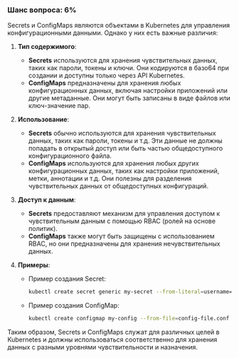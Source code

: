 ### Шанс вопроса: 6%

Secrets и ConfigMaps являются объектами в Kubernetes для управления конфигурационными данными. Однако у них есть важные различия:

1. **Тип содержимого**:
   - **Secrets** используются для хранения чувствительных данных, таких как пароли, токены и ключи. Они кодируются в базо64 при создании и доступны только через API Kubernetes.
   - **ConfigMaps** предназначены для хранения любых конфигурационных данных, включая настройки приложений или другие метаданные. Они могут быть записаны в виде файлов или ключ-значение пар.

2. **Использование**:
   - **Secrets** обычно используются для хранения чувствительных данных, таких как пароли, токены и т.д. Эти данные не должны попадать в открытый доступ или быть частью общедоступного конфигурационного файла.
   - **ConfigMaps** используются для хранения любых других конфигурационных данных, таких как настройки приложений, метки, аннотации и т.д. Они полезны для разделения чувствительных данных от общедоступных конфигураций.

3. **Доступ к данным**:
   - **Secrets** предоставляют механизм для управления доступом к чувствительным данным с помощью RBAC (ролей на основе политик).
   - **ConfigMaps** также могут быть защищены с использованием RBAC, но они предназначены для хранения нечувствительных данных.

4. **Примеры**:
   - Пример создания Secret:
     ```bash
     kubectl create secret generic my-secret --from-literal=username=admin --from-literal=password=123456
     ```
   - Пример создания ConfigMap:
     ```bash
     kubectl create configmap my-config --from-file=config-file.conf
     ```

Таким образом, Secrets и ConfigMaps служат для различных целей в Kubernetes и должны использоваться соответственно для хранения данных с разными уровнями чувствительности и назначения.